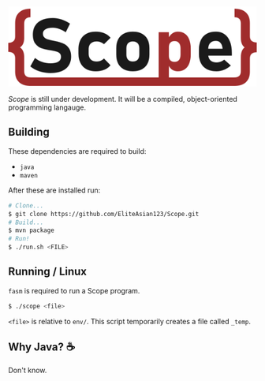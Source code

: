 <img src="img/Scope.svg" alt="Scope Logo"/>

*Scope* is still under development. It will be a compiled, object-oriented programming langauge.

## Building

These dependencies are required to build:
- `java`
- `maven`

After these are installed run:

```bash
# Clone...
$ git clone https://github.com/EliteAsian123/Scope.git
# Build... 
$ mvn package
# Run!
$ ./run.sh <FILE>
```

## Running / Linux

`fasm` is required to run a Scope program.

```bash
$ ./scope <file>
```

`<file>` is relative to `env/`. This script temporarily creates a file called `_temp`.

## Why Java? ☕

Don't know.
